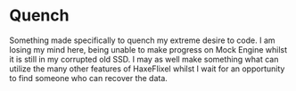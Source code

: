 # Quench

Something made specifically to quench my extreme desire to code. I am losing my mind here, being unable to make progress on Mock Engine whilst it is still in my corrupted old SSD. I may as well make something what can utilize the many other features of HaxeFlixel whilst I wait for an opportunity to find someone who can recover the data.
